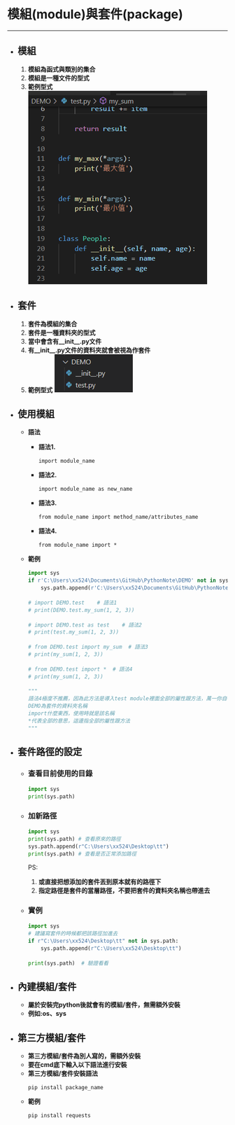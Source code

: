 # 模組(module)與套件(package)
---
+ ## 模組
  1. **模組為函式與類別的集合**
  2. **模組是一種文件的型式**
  3. **範例型式**
    ![](.\Image\Module_style.PNG)
   
+ ## 套件
  1. **套件為模組的集合**
  2. **套件是一種資料夾的型式**
  3. **當中會含有__init__.py文件**
  4. **有__init__.py文件的資料夾就會被視為作套件**
  5. **範例型式**
    ![](.\Image\Package_style.PNG)

+ ## 使用模組
  + **語法**
    + **語法1.**
      ```
      import module_name
      ```
    + **語法2.**
      ```
      import module_name as new_name
      ```
    + **語法3.**
      ```
      from module_name import method_name/attributes_name
      ```
    + **語法4.**
      ```
      from module_name import *
      ```
 
  + **範例**
    ```python
    import sys
    if r'C:\Users\xx524\Documents\GitHub\PythonNote\DEMO' not in sys.path:
        sys.path.append(r'C:\Users\xx524\Documents\GitHub\PythonNote')

    # import DEMO.test    # 語法1
    # print(DEMO.test.my_sum(1, 2, 3))

    # import DEMO.test as test    # 語法2
    # print(test.my_sum(1, 2, 3))

    # from DEMO.test import my_sum  # 語法3
    # print(my_sum(1, 2, 3))

    # from DEMO.test import *  # 語法4
    # print(my_sum(1, 2, 3))

    """
    語法4極度不推薦，因為此方法是導入test module裡面全部的屬性跟方法，萬一你自行定義的方法名稱與其衝突的話，會容易報錯
    DEMO為套件的資料夾名稱
    import什麼東西，使用時就是該名稱
    *代表全部的意思，這邊指全部的屬性跟方法
    """
    ```

+ ## 套件路徑的設定
  + ### 查看目前使用的目錄
    ```python
    import sys
    print(sys.path)
    ```
  
  + ### 加新路徑
    ```python
    import sys
    print(sys.path) # 查看原來的路徑
    sys.path.append(r"C:\Users\xx524\Desktop\tt")
    print(sys.path) # 查看是否正常添加路徑
    ```
    PS:
    1. **或直接把想添加的套件丟到原本就有的路徑下**
    2. **指定路徑是套件的當層路徑，不要把套件的資料夾名稱也帶進去**
  
  + ### 實例
    ```python
    import sys
    # 建議寫套件的時候都把該路徑加進去
    if r"C:\Users\xx524\Desktop\tt" not in sys.path:
        sys.path.append(r"C:\Users\xx524\Desktop\tt")

    print(sys.path)  # 驗證看看
    ```

+ ## 內建模組/套件
  + **屬於安裝完python後就會有的模組/套件，無需額外安裝**
  + **例如:os、sys**

+ ## 第三方模組/套件
  + **第三方模組/套件為別人寫的，需額外安裝**
  + **要在cmd底下輸入以下語法進行安裝**
  + **第三方模組/套件安裝語法**
    ```
    pip install package_name
    ```
  + **範例**
    ```
    pip install requests
    ```

